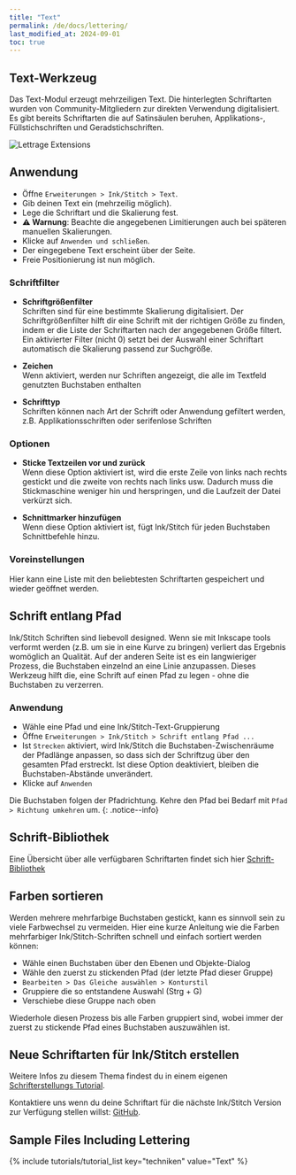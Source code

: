 ```yaml
---
title: "Text"
permalink: /de/docs/lettering/
last_modified_at: 2024-09-01
toc: true
---
```

## Text-Werkzeug

Das Text-Modul erzeugt mehrzeiligen Text. Die hinterlegten Schriftarten wurden von Community-Mitgliedern zur direkten Verwendung digitalisiert. Es gibt bereits Schriftarten die auf Satinsäulen beruhen, Applikations-, Füllstichschriften und Geradstichschriften. 

![Lettrage Extensions](/assets/images/docs/de/lettering.png)

## Anwendung

* Öffne `Erweiterungen > Ink/Stitch > Text`.
* Gib deinen Text ein (mehrzeilig möglich).
* Lege die Schriftart und die Skalierung fest.
* **⚠ Warnung**: Beachte die angegebenen Limitierungen auch bei späteren manuellen Skalierungen.
* Klicke auf `Anwenden und schließen`.
* Der eingegebene Text erscheint über der Seite.
* Freie Positionierung ist nun möglich.

### Schriftfilter

* **Schriftgrößenfilter**<br>
  Schriften sind für eine bestimmte Skalierung digitalisiert. Der Schriftgrößenfilter hilft dir eine Schrift mit der richtigen Größe zu finden, indem er die
  Liste der Schriftarten nach der angegebenen Größe filtert.
  Ein aktivierter Filter (nicht 0) setzt bei der Auswahl einer Schriftart automatisch die Skalierung passend zur Suchgröße.

* **Zeichen**<br>
  Wenn aktiviert, werden nur Schriften angezeigt, die alle im Textfeld genutzten Buchstaben enthalten

* **Schrifttyp**<br>
  Schriften können nach Art der Schrift oder Anwendung gefiltert werden, z.B. Applikationsschriften oder serifenlose Schriften

### Optionen

* **Sticke Textzeilen vor und zurück**<br>
  Wenn diese Option aktiviert ist, wird die erste Zeile von links nach rechts gestickt und die zweite von rechts nach links usw.
  Dadurch muss die Stickmaschine weniger hin und herspringen, und die Laufzeit der Datei verkürzt sich.

* **Schnittmarker hinzufügen**<br>
   Wenn diese Option aktiviert ist, fügt Ink/Stitch für jeden Buchstaben Schnittbefehle hinzu.

### Voreinstellungen

Hier kann eine Liste mit den beliebtesten Schriftarten gespeichert und wieder geöffnet werden.

## Schrift entlang Pfad

Ink/Stitch Schriften sind liebevoll designed. Wenn sie mit Inkscape tools verformt werden (z.B. um sie in eine Kurve zu bringen) verliert das Ergebnis womöglich an Qualität. Auf der anderen Seite ist es ein langwieriger Prozess, die Buchstaben einzelnd an eine Linie anzupassen. Dieses Werkzeug hilft die, eine Schrift auf einen Pfad zu legen - ohne die Buchstaben zu verzerren.

### Anwendung

* Wähle eine Pfad und eine Ink/Stitch-Text-Gruppierung
* Öffne `Erweiterungen > Ink/Stitch > Schrift entlang Pfad ...`
* Ist `Strecken` aktiviert, wird Ink/Stitch die Buchstaben-Zwischenräume der Pfadlänge anpassen, so dass sich der Schriftzug über den gesamten Pfad erstreckt.
  Ist diese Option deaktiviert, bleiben die Buchstaben-Abstände unverändert.
* Klicke auf `Anwenden`

Die Buchstaben folgen der Pfadrichtung. Kehre den Pfad bei Bedarf mit `Pfad > Richtung umkehren` um.
{: .notice--info}

## Schrift-Bibliothek

Eine Übersicht über alle verfügbaren Schriftarten findet sich hier [Schrift-Bibliothek](/de/fonts/font-library/)

## Farben sortieren

Werden mehrere mehrfarbige Buchstaben gestickt, kann es sinnvoll sein zu viele Farbwechsel zu vermeiden.
Hier eine kurze Anleitung wie die Farben mehrfarbiger Ink/Stitch-Schriften schnell und einfach sortiert werden können:

* Wähle einen Buchstaben über den Ebenen und Objekte-Dialog
* Wähle den zuerst zu stickenden Pfad (der letzte Pfad dieser Gruppe)
* `Bearbeiten > Das Gleiche auswählen > Konturstil`
* Gruppiere die so entstandene Auswahl (Strg + G)
* Verschiebe diese Gruppe nach oben

Wiederhole diesen Prozess bis alle Farben gruppiert sind, wobei immer der zuerst zu stickende Pfad eines Buchstaben auszuwählen ist.

## Neue Schriftarten für Ink/Stitch erstellen

Weitere Infos zu diesem Thema findest du in einem eigenen [Schrifterstellungs Tutorial](/de/tutorials/font-creation/).

Kontaktiere uns wenn du deine Schriftart für die nächste Ink/Stitch Version zur Verfügung stellen willst: [GitHub](https://github.com/inkstitch/inkstitch/issues).

## Sample Files Including Lettering

{% include tutorials/tutorial_list key="techniken" value="Text" %}

